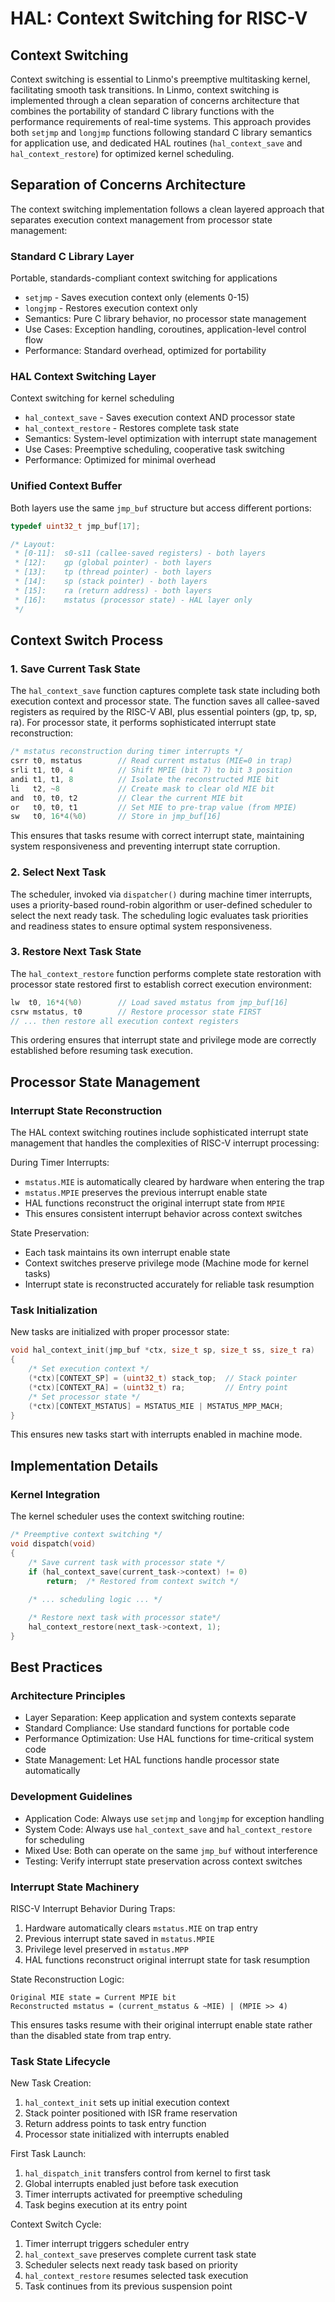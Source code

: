 # HAL: Context Switching for RISC-V

## Context Switching
Context switching is essential to Linmo's preemptive multitasking kernel,
facilitating smooth task transitions.
In Linmo, context switching is implemented through a clean separation of concerns architecture that combines the portability of standard C library functions with the performance requirements of real-time systems.
This approach provides both `setjmp` and `longjmp` functions following standard C library semantics for application use,
and dedicated HAL routines (`hal_context_save` and `hal_context_restore`) for optimized kernel scheduling.

## Separation of Concerns Architecture
The context switching implementation follows a clean layered approach that separates execution context management from processor state management:

### Standard C Library Layer
Portable, standards-compliant context switching for applications
- `setjmp` - Saves execution context only (elements 0-15)
- `longjmp` - Restores execution context only
- Semantics: Pure C library behavior, no processor state management
- Use Cases: Exception handling, coroutines, application-level control flow
- Performance: Standard overhead, optimized for portability

### HAL Context Switching Layer
Context switching for kernel scheduling
- `hal_context_save` - Saves execution context AND processor state
- `hal_context_restore` - Restores complete task state
- Semantics: System-level optimization with interrupt state management
- Use Cases: Preemptive scheduling, cooperative task switching
- Performance: Optimized for minimal overhead

### Unified Context Buffer
Both layers use the same `jmp_buf` structure but access different portions:

```c
typedef uint32_t jmp_buf[17];

/* Layout:
 * [0-11]:  s0-s11 (callee-saved registers) - both layers
 * [12]:    gp (global pointer) - both layers
 * [13]:    tp (thread pointer) - both layers
 * [14]:    sp (stack pointer) - both layers
 * [15]:    ra (return address) - both layers
 * [16]:    mstatus (processor state) - HAL layer only
 */
```

## Context Switch Process

### 1. Save Current Task State
The `hal_context_save` function captures complete task state including both execution context and processor state.
The function saves all callee-saved registers as required by the RISC-V ABI,
plus essential pointers (gp, tp, sp, ra).
For processor state, it performs sophisticated interrupt state reconstruction:

```c
/* mstatus reconstruction during timer interrupts */
csrr t0, mstatus        // Read current mstatus (MIE=0 in trap)
srli t1, t0, 4          // Shift MPIE (bit 7) to bit 3 position
andi t1, t1, 8          // Isolate the reconstructed MIE bit
li   t2, ~8             // Create mask to clear old MIE bit
and  t0, t0, t2         // Clear the current MIE bit
or   t0, t0, t1         // Set MIE to pre-trap value (from MPIE)
sw   t0, 16*4(%0)       // Store in jmp_buf[16]
```

This ensures that tasks resume with correct interrupt state,
maintaining system responsiveness and preventing interrupt state corruption.

### 2. Select Next Task
The scheduler, invoked via `dispatcher()` during machine timer interrupts,
uses a priority-based round-robin algorithm or user-defined scheduler to select the next ready task.
The scheduling logic evaluates task priorities and readiness states to ensure optimal system responsiveness.

### 3. Restore Next Task State
The `hal_context_restore` function performs complete state restoration with processor state restored first to establish correct execution environment:

```c
lw  t0, 16*4(%0)        // Load saved mstatus from jmp_buf[16]
csrw mstatus, t0        // Restore processor state FIRST
// ... then restore all execution context registers
```

This ordering ensures that interrupt state and privilege mode are correctly established before resuming task execution.

## Processor State Management

### Interrupt State Reconstruction
The HAL context switching routines include sophisticated interrupt state management that handles the complexities of RISC-V interrupt processing:

During Timer Interrupts:
- `mstatus.MIE` is automatically cleared by hardware when entering the trap
- `mstatus.MPIE` preserves the previous interrupt enable state
- HAL functions reconstruct the original interrupt state from `MPIE`
- This ensures consistent interrupt behavior across context switches

State Preservation:
- Each task maintains its own interrupt enable state
- Context switches preserve privilege mode (Machine mode for kernel tasks)
- Interrupt state is reconstructed accurately for reliable task resumption

### Task Initialization
New tasks are initialized with proper processor state:

```c
void hal_context_init(jmp_buf *ctx, size_t sp, size_t ss, size_t ra)
{
    /* Set execution context */
    (*ctx)[CONTEXT_SP] = (uint32_t) stack_top;  // Stack pointer
    (*ctx)[CONTEXT_RA] = (uint32_t) ra;         // Entry point
    /* Set processor state */
    (*ctx)[CONTEXT_MSTATUS] = MSTATUS_MIE | MSTATUS_MPP_MACH;
}
```

This ensures new tasks start with interrupts enabled in machine mode.

## Implementation Details

### Kernel Integration
The kernel scheduler uses the context switching routine:

```c
/* Preemptive context switching */
void dispatch(void)
{
    /* Save current task with processor state */
    if (hal_context_save(current_task->context) != 0)
        return;  /* Restored from context switch */
 
    /* ... scheduling logic ... */

    /* Restore next task with processor state*/
    hal_context_restore(next_task->context, 1);
}
```

## Best Practices

### Architecture Principles
- Layer Separation: Keep application and system contexts separate
- Standard Compliance: Use standard functions for portable code
- Performance Optimization: Use HAL functions for time-critical system code
- State Management: Let HAL functions handle processor state automatically

### Development Guidelines
- Application Code: Always use `setjmp` and `longjmp` for exception handling
- System Code: Always use `hal_context_save` and `hal_context_restore` for scheduling
- Mixed Use: Both can operate on the same `jmp_buf` without interference
- Testing: Verify interrupt state preservation across context switches

### Interrupt State Machinery
RISC-V Interrupt Behavior During Traps:
1. Hardware automatically clears `mstatus.MIE` on trap entry
2. Previous interrupt state saved in `mstatus.MPIE`
3. Privilege level preserved in `mstatus.MPP`
4. HAL functions reconstruct original interrupt state for task resumption

State Reconstruction Logic:
```
Original MIE state = Current MPIE bit
Reconstructed mstatus = (current_mstatus & ~MIE) | (MPIE >> 4)
```

This ensures tasks resume with their original interrupt enable state rather than the disabled state from trap entry.

### Task State Lifecycle
New Task Creation:
1. `hal_context_init` sets up initial execution context
2. Stack pointer positioned with ISR frame reservation
3. Return address points to task entry function
4. Processor state initialized with interrupts enabled

First Task Launch:
1. `hal_dispatch_init` transfers control from kernel to first task
2. Global interrupts enabled just before task execution
3. Timer interrupts activated for preemptive scheduling
4. Task begins execution at its entry point

Context Switch Cycle:
1. Timer interrupt triggers scheduler entry
2. `hal_context_save` preserves complete current task state
3. Scheduler selects next ready task based on priority
4. `hal_context_restore` resumes selected task execution
5. Task continues from its previous suspension point
